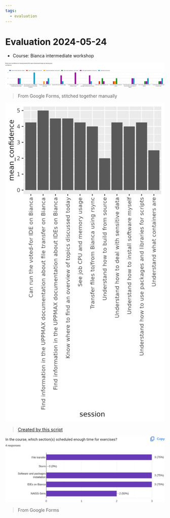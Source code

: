 ```yaml
---
tags:
  - evaluation
---
```


# Evaluation 2024-05-24

- Course: Bianca intermediate workshop

![Confidence per session](20240524_confidence.png)

> From Google Forms, stitched together manually

![Mean confidence per session](20240524_mean_confidence_per_session.png)

> [Created by this script](../../reflections/20240524/create_mean_confidence_per_session_plot.R)

![Enough time for exercises per session](20240524_enough_time_for_exercises.png)

> From Google Forms
